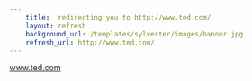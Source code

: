 ```yaml
---
    title:  redirecting you to http://www.ted.com/
    layout: refresh
    background_url: /templates/sylvester/images/banner.jpg
    refresh_url: http://www.ted.com/
---
```

<a href=http://www.ted.com/ >www.ted.com</a>
